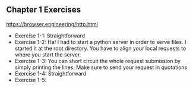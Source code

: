 ## Chapter 1 Exercises
https://browser.engineering/http.html

- Exercise 1-1: Straightforward
- Exercise 1-2: Ha! I had to start a python server in order to serve files. I started it at the root directory. You have to align your local requests to where you start the server. 
- Exercise 1-3: You can short circuit the whole request submission by simply printing the lines. Make sure to send your request in quotations
- Exercise 1-4: Straightforward
- Exercise 1-5: 